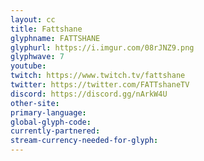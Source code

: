 ```yaml
---
layout: cc
title: Fattshane
glyphname: FATTSHANE
glyphurl: https://i.imgur.com/08rJNZ9.png
glyphwave: 7
youtube: 
twitch: https://www.twitch.tv/fattshane
twitter: https://twitter.com/FATTshaneTV
discord: https://discord.gg/nArkW4U
other-site: 
primary-language: 
global-glyph-code: 
currently-partnered: 
stream-currency-needed-for-glyph: 
---
```


